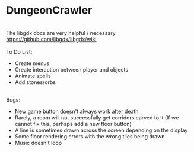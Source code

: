 # DungeonCrawler
<br>The libgdx docs are very helpful / necessary
<br>https://github.com/libgdx/libgdx/wiki
<br>
<br>To Do List:
<ul>
<li>Create menus</li>
<li>Create interaction between player and objects</li>
<li>Animate spells</li>
<li>Add stones/orbs </li>
</ul>
<br>Bugs:
<ul>
<li>New game button doesn't always work after death</li>
<li>Rarely, a room will not successfully get corridors carved to it (If we cannot fix this, perhaps add a new floor button)
<li>A line is sometimes drawn across the screen depending on the display</li>
<li>Some floor rendering errors with the wrong tiles being drawn</li>
<li>Music doesn't loop</li>
</ul>